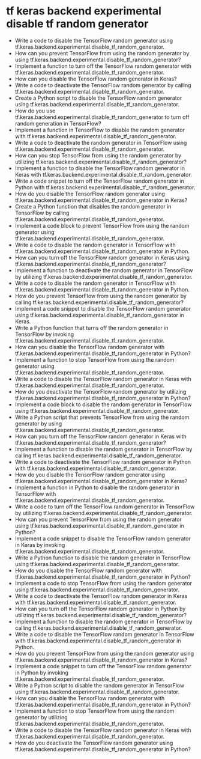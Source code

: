 # tf keras backend experimental disable tf random generator

- Write a code to disable the TensorFlow random generator using tf.keras.backend.experimental.disable_tf_random_generator.
- How can you prevent TensorFlow from using the random generator by using tf.keras.backend.experimental.disable_tf_random_generator?
- Implement a function to turn off the TensorFlow random generator with tf.keras.backend.experimental.disable_tf_random_generator.
- How can you disable the TensorFlow random generator in Keras?
- Write a code to deactivate the TensorFlow random generator by calling tf.keras.backend.experimental.disable_tf_random_generator.
- Create a Python script to disable the TensorFlow random generator using tf.keras.backend.experimental.disable_tf_random_generator.
- How do you use tf.keras.backend.experimental.disable_tf_random_generator to turn off random generation in TensorFlow?
- Implement a function in TensorFlow to disable the random generator with tf.keras.backend.experimental.disable_tf_random_generator.
- Write a code to deactivate the random generator in TensorFlow using tf.keras.backend.experimental.disable_tf_random_generator.
- How can you stop TensorFlow from using the random generator by utilizing tf.keras.backend.experimental.disable_tf_random_generator?
- Implement a function to disable the TensorFlow random generator in Keras with tf.keras.backend.experimental.disable_tf_random_generator.
- Write a code snippet to turn off the TensorFlow random generator in Python with tf.keras.backend.experimental.disable_tf_random_generator.
- How do you disable the TensorFlow random generator using tf.keras.backend.experimental.disable_tf_random_generator in Keras?
- Create a Python function that disables the random generator in TensorFlow by calling tf.keras.backend.experimental.disable_tf_random_generator.
- Implement a code block to prevent TensorFlow from using the random generator using tf.keras.backend.experimental.disable_tf_random_generator.
- Write a code to disable the random generator in TensorFlow with tf.keras.backend.experimental.disable_tf_random_generator in Python.
- How can you turn off the TensorFlow random generator in Keras using tf.keras.backend.experimental.disable_tf_random_generator?
- Implement a function to deactivate the random generator in TensorFlow by utilizing tf.keras.backend.experimental.disable_tf_random_generator.
- Write a code to disable the random generator in TensorFlow with tf.keras.backend.experimental.disable_tf_random_generator in Python.
- How do you prevent TensorFlow from using the random generator by calling tf.keras.backend.experimental.disable_tf_random_generator?
- Implement a code snippet to disable the TensorFlow random generator using tf.keras.backend.experimental.disable_tf_random_generator in Keras.
- Write a Python function that turns off the random generator in TensorFlow by invoking tf.keras.backend.experimental.disable_tf_random_generator.
- How can you disable the TensorFlow random generator with tf.keras.backend.experimental.disable_tf_random_generator in Python?
- Implement a function to stop TensorFlow from using the random generator using tf.keras.backend.experimental.disable_tf_random_generator.
- Write a code to disable the TensorFlow random generator in Keras with tf.keras.backend.experimental.disable_tf_random_generator.
- How do you deactivate the TensorFlow random generator by utilizing tf.keras.backend.experimental.disable_tf_random_generator in Python?
- Implement a code block to disable the random generator in TensorFlow using tf.keras.backend.experimental.disable_tf_random_generator.
- Write a Python script that prevents TensorFlow from using the random generator by using tf.keras.backend.experimental.disable_tf_random_generator.
- How can you turn off the TensorFlow random generator in Keras with tf.keras.backend.experimental.disable_tf_random_generator?
- Implement a function to disable the random generator in TensorFlow by calling tf.keras.backend.experimental.disable_tf_random_generator.
- Write a code to deactivate the TensorFlow random generator in Python with tf.keras.backend.experimental.disable_tf_random_generator.
- How do you disable the TensorFlow random generator using tf.keras.backend.experimental.disable_tf_random_generator in Keras?
- Implement a function in Python to disable the random generator in TensorFlow with tf.keras.backend.experimental.disable_tf_random_generator.
- Write a code to turn off the TensorFlow random generator in TensorFlow by utilizing tf.keras.backend.experimental.disable_tf_random_generator.
- How can you prevent TensorFlow from using the random generator using tf.keras.backend.experimental.disable_tf_random_generator in Python?
- Implement a code snippet to disable the TensorFlow random generator in Keras by invoking tf.keras.backend.experimental.disable_tf_random_generator.
- Write a Python function to disable the random generator in TensorFlow using tf.keras.backend.experimental.disable_tf_random_generator.
- How do you disable the TensorFlow random generator with tf.keras.backend.experimental.disable_tf_random_generator in Python?
- Implement a code to stop TensorFlow from using the random generator using tf.keras.backend.experimental.disable_tf_random_generator.
- Write a code to deactivate the TensorFlow random generator in Keras with tf.keras.backend.experimental.disable_tf_random_generator.
- How can you turn off the TensorFlow random generator in Python by utilizing tf.keras.backend.experimental.disable_tf_random_generator?
- Implement a function to disable the random generator in TensorFlow by calling tf.keras.backend.experimental.disable_tf_random_generator.
- Write a code to disable the TensorFlow random generator in TensorFlow with tf.keras.backend.experimental.disable_tf_random_generator in Python.
- How do you prevent TensorFlow from using the random generator using tf.keras.backend.experimental.disable_tf_random_generator in Keras?
- Implement a code snippet to turn off the TensorFlow random generator in Python by invoking tf.keras.backend.experimental.disable_tf_random_generator.
- Write a Python script to disable the random generator in TensorFlow using tf.keras.backend.experimental.disable_tf_random_generator.
- How can you disable the TensorFlow random generator with tf.keras.backend.experimental.disable_tf_random_generator in Python?
- Implement a function to stop TensorFlow from using the random generator by utilizing tf.keras.backend.experimental.disable_tf_random_generator.
- Write a code to disable the TensorFlow random generator in Keras with tf.keras.backend.experimental.disable_tf_random_generator.
- How do you deactivate the TensorFlow random generator using tf.keras.backend.experimental.disable_tf_random_generator in Python?